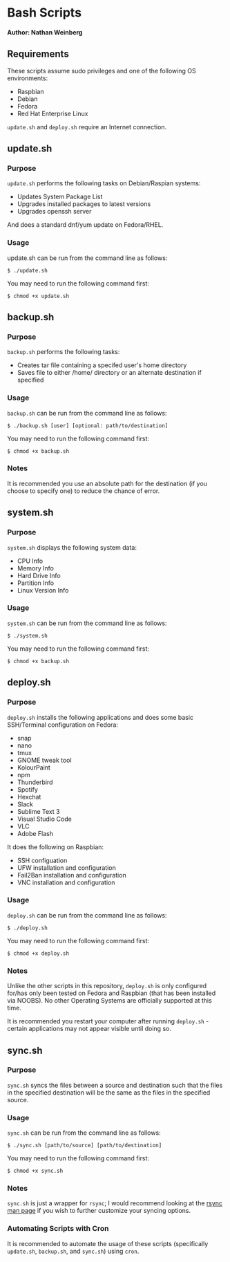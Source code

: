 # Bash Scripts
#### Author: Nathan Weinberg

## Requirements
These scripts assume sudo privileges and one of the following OS environments:

- Raspbian
- Debian
- Fedora
- Red Hat Enterprise Linux

`update.sh` and `deploy.sh` require an Internet connection.

## update.sh
### Purpose

`update.sh` performs the following tasks on Debian/Raspian systems:

- Updates System Package List
- Upgrades installed packages to latest versions
- Upgrades openssh server

And does a standard dnf/yum update on Fedora/RHEL.

### Usage

update.sh can be run from the command line as follows:

`$ ./update.sh`

You may need to run the following command first:

`$ chmod +x update.sh`

## backup.sh
### Purpose

`backup.sh` performs the following tasks:

- Creates tar file containing a specifed user's home directory
- Saves file to either /home/ directory or an alternate destination if specified

### Usage
`backup.sh` can be run from the command line as follows:

`$ ./backup.sh [user] [optional: path/to/destination]`

You may need to run the following command first:

`$ chmod +x backup.sh`

### Notes

It is recommended you use an absolute path for the destination (if you choose to specify one) to reduce the chance of error.

## system.sh
### Purpose

`system.sh` displays the following system data:

- CPU Info
- Memory Info
- Hard Drive Info
- Partition Info
- Linux Version Info

### Usage
`system.sh` can be run from the command line as follows:

`$ ./system.sh`

You may need to run the following command first:

`$ chmod +x backup.sh`

## deploy.sh
### Purpose

`deploy.sh` installs the following applications and does some basic SSH/Terminal configuration on Fedora:

- snap
- nano
- tmux
- GNOME tweak tool
- KolourPaint
- npm
- Thunderbird
- Spotify
- Hexchat
- Slack
- Sublime Text 3
- Visual Studio Code
- VLC
- Adobe Flash

It does the following on Raspbian:

- SSH configuation
- UFW installation and configuration
- Fail2Ban installation and configuration
- VNC installation and configuration

### Usage
`deploy.sh` can be run from the command line as follows:

`$ ./deploy.sh`

You may need to run the following command first:

`$ chmod +x deploy.sh`

### Notes

Unlike the other scripts in this repository, `deploy.sh` is only configured for/has only been tested on Fedora and Raspbian (that has been installed via NOOBS). No other Operating Systems are officially supported at this time.

It is recommended you restart your computer after running `deploy.sh` - certain applications may not appear visible until doing so.

## sync.sh
### Purpose
`sync.sh` syncs the files between a source and destination such that the files in the specified destination will be the same as the files in the specified source.

### Usage
`sync.sh` can be run from the command line as follows:

`$ ./sync.sh [path/to/source] [path/to/destination]`

You may need to run the following command first:

`$ chmod +x sync.sh`

### Notes
`sync.sh` is just a wrapper for `rsync`; I would recommend looking at the [rsync man page](https://download.samba.org/pub/rsync/rsync.html) if you wish to further customize your syncing options.

### Automating Scripts with Cron

It is recommended to automate the usage of these scripts (specifically `update.sh`, `backup.sh`, and `sync.sh`) using `cron`. 
